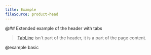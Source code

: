 ```yaml
---
title: Example
fileSource: product-head
---
```


@## Extended example of the header with tabs

> [TabLine](/components/tab-line/) isn't part of the header, it is a part of the page content.

@example basic
